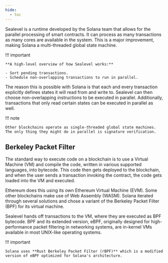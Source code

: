 ```yaml
---
hide:
  - toc
---
```


Sealevel is a runtime developed by the Solana team that allows for the parallel processing of smart contracts. It can process as many transactions as many cores are available in the system. This is a major improvement, making Solana a multi-threaded global state machine.

!!! important

    **A high-level overview of how Sealevel works:**

    - Sort pending transactions.
    - Schedule non-overlapping transactions to run in parallel.

The reason this is possible with Solana is that each and every transaction explicitly defines states it will read from and write to. Sealevel can then choose non-overlapping instructions to be executed in parallel. Additionally, transactions that only read certain states can be executed in parallel as well.

!!! note

    Other blockchains operate as single-threaded global state machines. The only thing they might do in parallel is signature verification.

<h2>Berkeley Packet Filter</h2>

The standard way to execute code on a blockchain is to use a Virtual Machine (VM) and compile the code, written in various supported languages, into bytecode. This code then gets deployed to the blockchain, and when the user sends a transaction invoking the contract, the code gets loaded into the VM and executed.

Ethereum does this using its own Ethereum Virtual Machine (EVM). Some other blockchains make use of Web Assembly (WASM). Solana iterated through several solutions and chose a variant of the Berkeley Packet Filter (BPF) for its virtual machine.

Sealevel hands off transactions to the VM, where they are executed as BPF bytecode. BPF and its extended version, eBPF, originally designed for high-performance packet filtering in networking systems, are in-kernel VMs available in most UNIX-like operating systems.

!!! important

    Solana uses **Rust Berkeley Packet Filter (rBPF)** which is a modified version of eBPF optimized for Solana's architecture.

